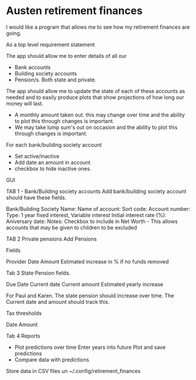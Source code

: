 # Austen retirement finances
I would like a program that allows me to see how my retirement finances are going.

As a top level requirement statement

The app should allow me to enter details of all our

- Bank accounts
- Building society accounts
- Pension/s. Both state and private.

The app should allow me to update the state of each of these accounts as needed and to easily produce
plots that show projections of how long our money will last.

- A monthly amount taken out. this may change over time and the ability to plot this through changes is important.
- We may take lump sum's out on occasion and the ability to plot this through changes is important.

For each bank/building society account

- Set active/inactive
- Add date an amount in account
- checkbox to hide inactive ones.


GUI

TAB 1 - Bank/Building society accounts
Add bank/building society account should have these fields.

Bank/Building Society Name:
Name of account:
Sort code:
Account number:
Type: 1 year fixed interest, Variable interest
Initial interest rate (%):
Aniversary date:
Notes:
Checkbox to include in Net Worth - This allows accounts that may be given to children to be excluded

TAB 2
Private pensions
Add Pensions

Fields

Provider
Date
Amount
Estimated increase in % if no funds removed

Tab 3
State Pension fields.

Due Date
Current date
Current amount
Estimated yearly increase

For Paul and Karen. The state pension should increase over time. The Current date and amount should track this.

Tax thresholds

Date
Amount

Tab 4
Reports

- Plot predictions over time
  Enter years into future
    Plot and save predictions
- Compare data with predictions


Store data in CSV files un ~/.config/retirement_finances

